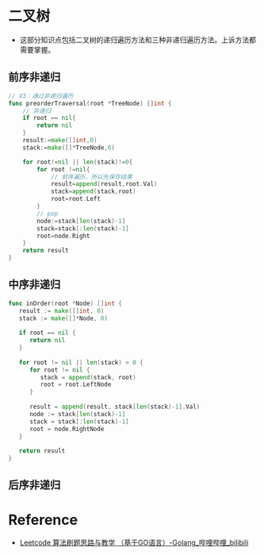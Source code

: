 # 二叉树
- 这部分知识点包括二叉树的递归遍历方法和三种非递归遍历方法。上诉方法都需要掌握。

## 前序非递归
```go
// V3：通过非递归遍历
func preorderTraversal(root *TreeNode) []int {
    // 非递归
    if root == nil{
        return nil
    }
    result:=make([]int,0)
    stack:=make([]*TreeNode,0)

    for root!=nil || len(stack)!=0{
        for root !=nil{
            // 前序遍历，所以先保存结果
            result=append(result,root.Val)
            stack=append(stack,root)
            root=root.Left
        }
        // pop
        node:=stack[len(stack)-1]
        stack=stack[:len(stack)-1]
        root=node.Right
    }
    return result
}
```

## 中序非递归
```go
func inOrder(root *Node) []int {  
   result := make([]int, 0)  
   stack := make([]*Node, 0)  
  
   if root == nil {  
      return nil  
   }  
  
   for root != nil || len(stack) > 0 {  
      for root != nil {  
         stack = append(stack, root)  
         root = root.LeftNode  
      }  
  
      result = append(result, stack[len(stack)-1].Val)  
      node := stack[len(stack)-1]  
      stack = stack[:len(stack)-1]  
      root = node.RightNode  
   }  
  
   return result  
}
```

## 后序非递归


# Reference
- [Leetcode 算法刷题思路与教学 （基于GO语言）-Golang_哔哩哔哩_bilibili](https://www.bilibili.com/video/BV12k4y1C7jE/?spm_id_from=333.337.search-card.all.click&vd_source=25509bb582bc4a25d86d871d5cdffca3)
